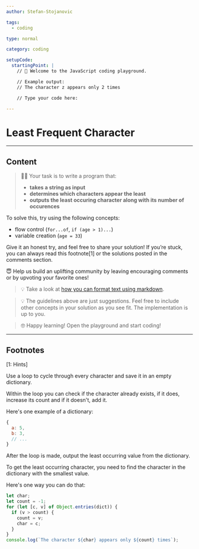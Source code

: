 ```yaml
---
author: Stefan-Stojanovic

tags:
  - coding

type: normal

category: coding

setupCode:
  startingPoint: |
    // 👋 Welcome to the JavaScript coding playground.

    // Example output:
    // The character z appears only 2 times

    // Type your code here:

---
```


# Least Frequent Character

---

## Content

> 👩‍💻 Your task is to write a program that:
> - **takes a string as input**
> - **determines which characters appear the least**
> - **outputs the least occuring character along with its number of occurences**

To solve this, try using the following concepts:
- flow control (`for...of`, `if (age > 1)...`)
- variable creation (`age = 33`)

Give it an honest try, and feel free to share your solution!
If you’re stuck, you can always read this footnote[1] or the solutions posted in the comments section.

😇 Help us build an uplifting community by leaving encouraging comments or by upvoting your favorite ones!

> 💡 Take a look at [how you can format text using markdown](https://www.enki.com/glossary/general/markdown-formatting).

> 💡 The guidelines above are just suggestions. Feel free to include other concepts in your solution as you see fit. The implementation is up to you.

> 🤓 Happy learning! Open the playground and start coding!


---

## Footnotes

[1: Hints]

Use a loop to cycle through every character and save it in an empty dictionary. 

Within the loop you can check if the character already exists, if it does, increase its count and if it doesn't, add it.

Here's one example of a dictionary:
```javascript
{
  a: 5,
  b: 3,
  // ...
}
```

After the loop is made, output the least occurring value from the dictionary.

To get the least occurring character, you need to find the character in the dictionary with the smallest value.

Here's one way you can do that: 

```javascript
let char;
let count = -1;
for (let [c, v] of Object.entries(dict)) {
  if (v > count) {
    count = v;
    char = c;
  }
}
console.log(`The character ${char} appears only ${count} times`);
```